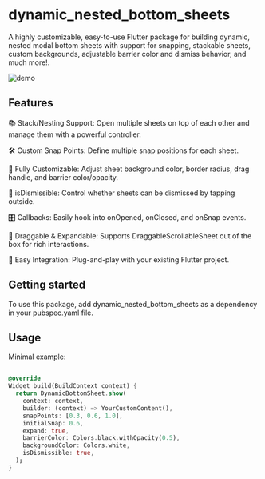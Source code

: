 # dynamic_nested_bottom_sheets

A highly customizable, easy-to-use Flutter package for building dynamic, nested modal bottom sheets with support for snapping, stackable sheets, custom backgrounds, adjustable barrier color and dismiss behavior, and much more!.

![demo](https://github.com/user-attachments/assets/367c1e21-ee58-4604-8040-a79a86643866)

## Features

📚 Stack/Nesting Support: Open multiple sheets on top of each other and manage them with a powerful controller.

🛠️ Custom Snap Points: Define multiple snap positions for each sheet.

🎨 Fully Customizable: Adjust sheet background color, border radius, drag handle, and barrier color/opacity.

🧩 isDismissible: Control whether sheets can be dismissed by tapping outside.

🎛️ Callbacks: Easily hook into onOpened, onClosed, and onSnap events.

💪 Draggable & Expandable: Supports DraggableScrollableSheet out of the box for rich interactions.

🚀 Easy Integration: Plug-and-play with your existing Flutter project.

## Getting started

To use this package, add dynamic_nested_bottom_sheets as a dependency in your pubspec.yaml file.

## Usage

Minimal example:

```dart

@override
Widget build(BuildContext context) {
  return DynamicBottomSheet.show(
    context: context,
    builder: (context) => YourCustomContent(),
    snapPoints: [0.3, 0.6, 1.0],
    initialSnap: 0.6,
    expand: true,
    barrierColor: Colors.black.withOpacity(0.5),
    backgroundColor: Colors.white,
    isDismissible: true,
  );
}

```
